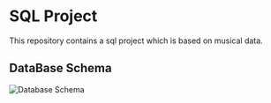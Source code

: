# SQL Project
This repository contains a sql project which is based on musical data.


## DataBase Schema 
![Database Schema](https://user-images.githubusercontent.com/112153548/213707717-bfc9f479-52d9-407b-99e1-e94db7ae10a3.png)
